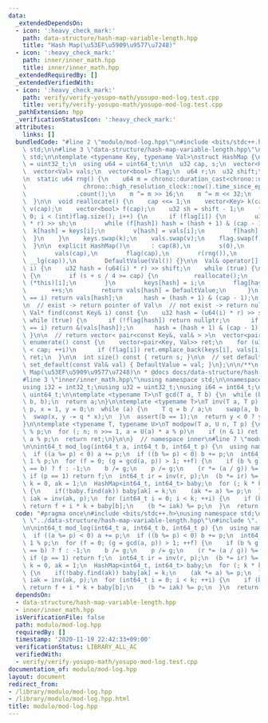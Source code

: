 ```yaml
---
data:
  _extendedDependsOn:
  - icon: ':heavy_check_mark:'
    path: data-structure/hash-map-variable-length.hpp
    title: "Hash Map(\u53EF\u5909\u9577\u7248)"
  - icon: ':heavy_check_mark:'
    path: inner/inner_math.hpp
    title: inner/inner_math.hpp
  _extendedRequiredBy: []
  _extendedVerifiedWith:
  - icon: ':heavy_check_mark:'
    path: verify/verify-yosupo-math/yosupo-mod-log.test.cpp
    title: verify/verify-yosupo-math/yosupo-mod-log.test.cpp
  _pathExtension: hpp
  _verificationStatusIcon: ':heavy_check_mark:'
  attributes:
    links: []
  bundledCode: "#line 2 \"modulo/mod-log.hpp\"\n#include <bits/stdc++.h>\nusing namespace\
    \ std;\n\n#line 3 \"data-structure/hash-map-variable-length.hpp\"\nusing namespace\
    \ std;\n\ntemplate <typename Key, typename Val>\nstruct HashMap {\n  using u32\
    \ = uint32_t;\n  using u64 = uint64_t;\n\n  u32 cap, s;\n  vector<Key> keys;\n\
    \  vector<Val> vals;\n  vector<bool> flag;\n  u64 r;\n  u32 shift;\n  Val DefaultValue;\n\
    \n  static u64 rng() {\n    u64 m = chrono::duration_cast<chrono::nanoseconds>(\n\
    \                chrono::high_resolution_clock::now().time_since_epoch())\n  \
    \              .count();\n    m ^= m >> 16;\n    m ^= m << 32;\n    return m;\n\
    \  }\n\n  void reallocate() {\n    cap <<= 1;\n    vector<Key> k(cap);\n    vector<Val>\
    \ v(cap);\n    vector<bool> f(cap);\n    u32 sh = shift - 1;\n    for (int i =\
    \ 0; i < (int)flag.size(); i++) {\n      if (flag[i]) {\n        u32 hash = (u64(keys[i])\
    \ * r) >> sh;\n        while (f[hash]) hash = (hash + 1) & (cap - 1);\n      \
    \  k[hash] = keys[i];\n        v[hash] = vals[i];\n        f[hash] = 1;\n    \
    \  }\n    }\n    keys.swap(k);\n    vals.swap(v);\n    flag.swap(f);\n    --shift;\n\
    \  }\n\n  explicit HashMap()\n      : cap(8),\n        s(0),\n        keys(cap),\n\
    \        vals(cap),\n        flag(cap),\n        r(rng()),\n        shift(64 -\
    \ __lg(cap)),\n        DefaultValue(Val()) {}\n\n  Val& operator[](const Key&\
    \ i) {\n    u32 hash = (u64(i) * r) >> shift;\n    while (true) {\n      if (!flag[hash])\
    \ {\n        if (s + s / 4 >= cap) {\n          reallocate();\n          return\
    \ (*this)[i];\n        }\n        keys[hash] = i;\n        flag[hash] = 1;\n \
    \       ++s;\n        return vals[hash] = DefaultValue;\n      }\n      if (keys[hash]\
    \ == i) return vals[hash];\n      hash = (hash + 1) & (cap - 1);\n    }\n  }\n\
    \n  // exist -> return pointer of Val\n  // not exist -> return nullptr\n  const\
    \ Val* find(const Key& i) const {\n    u32 hash = (u64(i) * r) >> shift;\n   \
    \ while (true) {\n      if (!flag[hash]) return nullptr;\n      if (keys[hash]\
    \ == i) return &(vals[hash]);\n      hash = (hash + 1) & (cap - 1);\n    }\n \
    \ }\n\n  // return vector< pair<const Key&, val& > >\n  vector<pair<Key, Val>>\
    \ enumerate() const {\n    vector<pair<Key, Val>> ret;\n    for (u32 i = 0; i\
    \ < cap; ++i)\n      if (flag[i]) ret.emplace_back(keys[i], vals[i]);\n    return\
    \ ret;\n  }\n\n  int size() const { return s; }\n\n  // set default_value\n  void\
    \ set_default(const Val& val) { DefaultValue = val; }\n};\n\n/**\n * @brief Hash\
    \ Map(\u53EF\u5909\u9577\u7248)\n * @docs docs/data-structure/hash-map.md\n */\n\
    #line 3 \"inner/inner_math.hpp\"\nusing namespace std;\n\nnamespace inner {\n\n\
    using i32 = int32_t;\nusing u32 = uint32_t;\nusing i64 = int64_t;\nusing u64 =\
    \ uint64_t;\n\ntemplate <typename T>\nT gcd(T a, T b) {\n  while (b) swap(a %=\
    \ b, b);\n  return a;\n}\n\ntemplate <typename T>\nT inv(T a, T p) {\n  T b =\
    \ p, x = 1, y = 0;\n  while (a) {\n    T q = b / a;\n    swap(a, b %= a);\n  \
    \  swap(x, y -= q * x);\n  }\n  assert(b == 1);\n  return y < 0 ? y + p : y;\n\
    }\n\ntemplate <typename T, typename U>\nT modpow(T a, U n, T p) {\n  T ret = 1\
    \ % p;\n  for (; n; n >>= 1, a = U(a) * a % p)\n    if (n & 1) ret = U(ret) *\
    \ a % p;\n  return ret;\n}\n\n}  // namespace inner\n#line 7 \"modulo/mod-log.hpp\"\
    \n\nint64_t mod_log(int64_t a, int64_t b, int64_t p) {\n  using namespace inner;\n\
    \  if ((a %= p) < 0) a += p;\n  if ((b %= p) < 0) b += p;\n  int64_t f, g, r =\
    \ 1 % p;\n  for (f = 0; (g = gcd(a, p)) > 1; ++f) {\n    if (b % g) return (r\
    \ == b) ? f : -1;\n    b /= g;\n    p /= g;\n    (r *= (a / g)) %= p;\n  }\n \
    \ if (p == 1) return f;\n  int64_t ir = inv(r, p);\n  (b *= ir) %= p;\n  int64_t\
    \ k = 0, ak = 1;\n  HashMap<int64_t, int64_t> baby;\n  for (; k * k < p; ++k)\
    \ {\n    if(!baby.find(ak)) baby[ak] = k;\n    (ak *= a) %= p;\n  }\n  int64_t\
    \ iak = inv(ak, p);\n  for (int64_t i = 0; i < k; ++i) {\n    if (baby.find(b))\
    \ return f + i * k + baby[b];\n    (b *= iak) %= p;\n  }\n  return -1;\n}\n"
  code: "#pragma once\n#include <bits/stdc++.h>\nusing namespace std;\n\n#include\
    \ \"../data-structure/hash-map-variable-length.hpp\"\n#include \"../inner/inner_math.hpp\"\
    \n\nint64_t mod_log(int64_t a, int64_t b, int64_t p) {\n  using namespace inner;\n\
    \  if ((a %= p) < 0) a += p;\n  if ((b %= p) < 0) b += p;\n  int64_t f, g, r =\
    \ 1 % p;\n  for (f = 0; (g = gcd(a, p)) > 1; ++f) {\n    if (b % g) return (r\
    \ == b) ? f : -1;\n    b /= g;\n    p /= g;\n    (r *= (a / g)) %= p;\n  }\n \
    \ if (p == 1) return f;\n  int64_t ir = inv(r, p);\n  (b *= ir) %= p;\n  int64_t\
    \ k = 0, ak = 1;\n  HashMap<int64_t, int64_t> baby;\n  for (; k * k < p; ++k)\
    \ {\n    if(!baby.find(ak)) baby[ak] = k;\n    (ak *= a) %= p;\n  }\n  int64_t\
    \ iak = inv(ak, p);\n  for (int64_t i = 0; i < k; ++i) {\n    if (baby.find(b))\
    \ return f + i * k + baby[b];\n    (b *= iak) %= p;\n  }\n  return -1;\n}"
  dependsOn:
  - data-structure/hash-map-variable-length.hpp
  - inner/inner_math.hpp
  isVerificationFile: false
  path: modulo/mod-log.hpp
  requiredBy: []
  timestamp: '2020-11-19 22:42:33+09:00'
  verificationStatus: LIBRARY_ALL_AC
  verifiedWith:
  - verify/verify-yosupo-math/yosupo-mod-log.test.cpp
documentation_of: modulo/mod-log.hpp
layout: document
redirect_from:
- /library/modulo/mod-log.hpp
- /library/modulo/mod-log.hpp.html
title: modulo/mod-log.hpp
---
```

